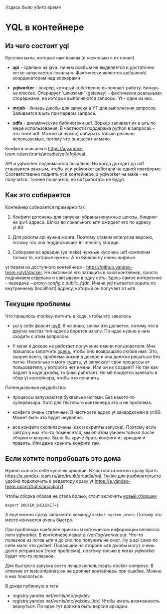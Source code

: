 //здесь было убито время

YQL в контейнере
================

Из чего состоит yql
-------------------

Кусочки ыкла, которые нам важны (и насколько я их понял)

* **api** - сделано на java. Ничем особым не выделяется и достаточно легко запускается локально. 
Фактически является api/шиной/координатором над воркерами  

* **yqlworker** - вокрер, который собственно выполняет работу.
Бинарь на плюсах. Оперирует 'шлюзами' (gateway) - фактически реальными стораджами, на которых выполняются запросы.
Yt - один из них.

* **mrjob** - бинарь джобы для запуска в YT для выполнения запросов. Заливается в ыть при первом запросе.

* **udfs** - динамические библиотеки udf. Воркер заливает их в ыть по мере использования. 
В частности поддержка python в запросах - это тоже udf. 
Можно (и нужно) собирать только реально используемые, потому что они весят немало. 

Конфиги описаны в https://a.yandex-team.ru/arc/trunk/arcadia/yql/cfg/local

API и yqlworker поднимаются локально. Но когда доходит до udf становится важным, чтобы yt и yqlworker работали на одной платформе.
Соответственно поднять yt в контейнере, а yqlworker на маке - не получится. Точнее получится, но udf работать не будут.

Как это собирается
-------------------

Контейнер собирается примерно так

1. Конфиги доточены для запуска: убраны ненужные шлюзы, биндинг на ipv4 адреса.
 Шлюз до локального ытя ожидает его по адресу yt:80 
 
2. Для работы api нужна монга. Поэтому ставим enterprise версию, потому что она поддерживает in-memory storage.

3. Собираем из аркадии (ya make) нужные кусочки. udf компилим только те, которые нужны. А то бинари ну очень жирные.


yt берем из доступного контейнера - https://github.yandex-team.ru/yt/docker.
 Не пытаемся его затащить в свой контейнер, просто поднимаем отдельно и связываем в одну сеть.
 Здесь самое интересное - передача _--proxy-config_ c _public_fqdn_. 
 Иначе yql пытается ходить по внутреннему (localhost) адресу, который он получает от ытя.
 

Текущие проблемы
----------------

Что пришлось monkey-патчить в коде, чтобы это завелось

* yql у себя форсит [ipv6](https://a.yandex-team.ru/arc/trunk/arcadia/yql/providers/yt/gateway/native/yql_yt_session.cpp?rev=7518709#L55).
Я не знаю, зачем это делается, потому что в других местах тип адреса берется из env. По идее нужно к ним сходить с этим вопросом.

* У меня в докере не работает получение имени пользователя. Мне пришлось запатчить [здесь](https://a.yandex-team.ru/arc/trunk/arcadia/mapreduce/yt/common/config.cpp?rev=7518709#L225),
чтобы оно возвращало любое имя. Это, скорее всего, проблема жизни в докере и она должна решаться без патча.
Насколько я могу судить, yt запускает свои процессы от пользователя, у которого нет имени. Или он их создает?
Но так как падает в коде джобы, то фикс работает. Но мб придется залезать в сбор yt контейнера, чтобы это починить.

Потенциальные неудобства:

* процессы запускаются буквально ногами. Без какого-то супервизора. Хотя для тестового контейнера это и не проблема.

* конфиги очень статичные. В частности адрес yt захардкожен в yt:80. Может быть это будет неудобно.

* все конфиги скопипасчены (как и скрипты запуска). Поэтому если завтра у них что-то поменяется, мы об этом узнаем только 
после сборки и запуска. Было бы круче брать конфиги из аркадии и править. Или даже хранить конфиги там.


Если хотите попробовать это дома
--------------------------------

Нужно скачать себе кусочек аркадии.
В частности можно сразу брать https://a.yandex-team.ru/arc/trunk/arcadia/yql. 
Также для разбирательств удобно подключить к редактору сразу yt  https://a.yandex-team.ru/arc/trunk/arcadia/yt

Чтобы сборка образа не стала болью, стоит включить [новый сборщик](https://docs.docker.com/develop/develop-images/build_enhancements/)

`export DOCKER_BUILDKIT=1`

А еще можно сразу запомнить команду `docker system prune`. Потому что место кончается очень быстро.

При проблемах наиболее приятным источником информации являются логи yqlworker. В контейнере лежат в _/var/log/worker.out_.
Что-то полезное из логов ытя я до сих пор получить не смог. Ну а api само по себе мало что делает.
Падающие на стороне ытя джобы могут очень долго ретраиться (тоже проблема), поэтому только в логах yqlworker будет что-то полезное.

Для быстрого запуска всего лучше использовать docker-compose. В отличие от testcontainers он не дропнет контейнеры при ошибке.
Можно в них покопаться. 

В докер публикую в теги
* registry.yandex.net/vertis/etc/yql:dev
* registry.yandex.net/vertis/etc/yql:dev_[idx] Чтобы иметь возможность вернуться. По идее тут должна быть версия аркадии.
